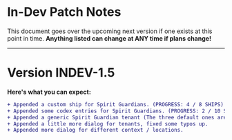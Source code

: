 # In-Dev Patch Notes

This document goes over the upcoming next version if one exists at this point in time. **Anything listed can change at ANY time if plans change!**

---

# Version INDEV-1.5

**Here's what you can expect:**
```diff
+ Appended a custom ship for Spirit Guardians. (PROGRESS: 4 / 8 SHIPS)
+ Appended some codex entries for Spirit Guardians. (PROGRESS: 2 / 10 STORIES)
+ Appended a generic Spirit Guardian tenant (The three default ones are characters created by the original designers of the mod, and had their own special appearance. This one is ... generic!)
+ Appended a little more dialog for tenants, fixed some typos up.
+ Appended more dialog for different context / locations.
```
